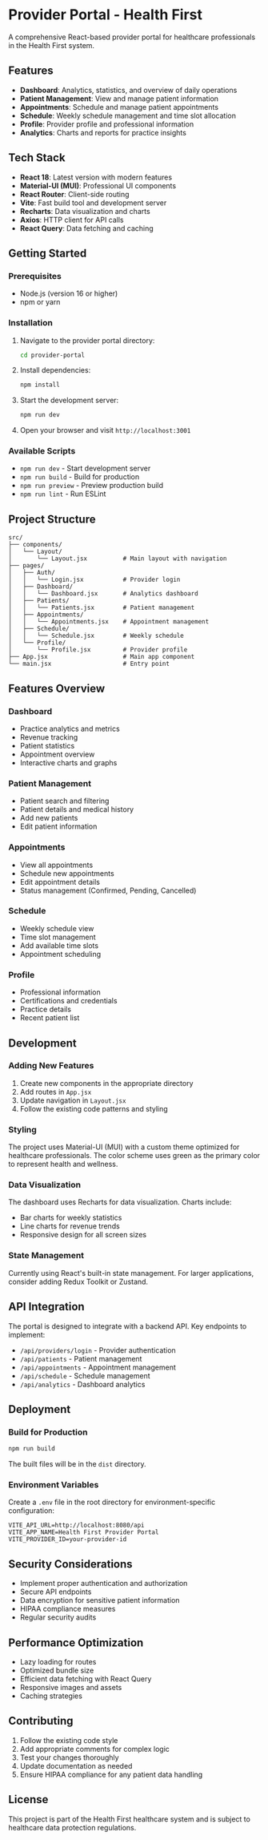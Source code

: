 # Provider Portal - Health First

A comprehensive React-based provider portal for healthcare professionals in the Health First system.

## Features

- **Dashboard**: Analytics, statistics, and overview of daily operations
- **Patient Management**: View and manage patient information
- **Appointments**: Schedule and manage patient appointments
- **Schedule**: Weekly schedule management and time slot allocation
- **Profile**: Provider profile and professional information
- **Analytics**: Charts and reports for practice insights

## Tech Stack

- **React 18**: Latest version with modern features
- **Material-UI (MUI)**: Professional UI components
- **React Router**: Client-side routing
- **Vite**: Fast build tool and development server
- **Recharts**: Data visualization and charts
- **Axios**: HTTP client for API calls
- **React Query**: Data fetching and caching

## Getting Started

### Prerequisites

- Node.js (version 16 or higher)
- npm or yarn

### Installation

1. Navigate to the provider portal directory:
   ```bash
   cd provider-portal
   ```

2. Install dependencies:
   ```bash
   npm install
   ```

3. Start the development server:
   ```bash
   npm run dev
   ```

4. Open your browser and visit `http://localhost:3001`

### Available Scripts

- `npm run dev` - Start development server
- `npm run build` - Build for production
- `npm run preview` - Preview production build
- `npm run lint` - Run ESLint

## Project Structure

```
src/
├── components/
│   └── Layout/
│       └── Layout.jsx          # Main layout with navigation
├── pages/
│   ├── Auth/
│   │   └── Login.jsx           # Provider login
│   ├── Dashboard/
│   │   └── Dashboard.jsx       # Analytics dashboard
│   ├── Patients/
│   │   └── Patients.jsx        # Patient management
│   ├── Appointments/
│   │   └── Appointments.jsx    # Appointment management
│   ├── Schedule/
│   │   └── Schedule.jsx        # Weekly schedule
│   └── Profile/
│       └── Profile.jsx         # Provider profile
├── App.jsx                     # Main app component
└── main.jsx                    # Entry point
```

## Features Overview

### Dashboard
- Practice analytics and metrics
- Revenue tracking
- Patient statistics
- Appointment overview
- Interactive charts and graphs

### Patient Management
- Patient search and filtering
- Patient details and medical history
- Add new patients
- Edit patient information

### Appointments
- View all appointments
- Schedule new appointments
- Edit appointment details
- Status management (Confirmed, Pending, Cancelled)

### Schedule
- Weekly schedule view
- Time slot management
- Add available time slots
- Appointment scheduling

### Profile
- Professional information
- Certifications and credentials
- Practice details
- Recent patient list

## Development

### Adding New Features

1. Create new components in the appropriate directory
2. Add routes in `App.jsx`
3. Update navigation in `Layout.jsx`
4. Follow the existing code patterns and styling

### Styling

The project uses Material-UI (MUI) with a custom theme optimized for healthcare professionals. The color scheme uses green as the primary color to represent health and wellness.

### Data Visualization

The dashboard uses Recharts for data visualization. Charts include:
- Bar charts for weekly statistics
- Line charts for revenue trends
- Responsive design for all screen sizes

### State Management

Currently using React's built-in state management. For larger applications, consider adding Redux Toolkit or Zustand.

## API Integration

The portal is designed to integrate with a backend API. Key endpoints to implement:

- `/api/providers/login` - Provider authentication
- `/api/patients` - Patient management
- `/api/appointments` - Appointment management
- `/api/schedule` - Schedule management
- `/api/analytics` - Dashboard analytics

## Deployment

### Build for Production

```bash
npm run build
```

The built files will be in the `dist` directory.

### Environment Variables

Create a `.env` file in the root directory for environment-specific configuration:

```env
VITE_API_URL=http://localhost:8080/api
VITE_APP_NAME=Health First Provider Portal
VITE_PROVIDER_ID=your-provider-id
```

## Security Considerations

- Implement proper authentication and authorization
- Secure API endpoints
- Data encryption for sensitive patient information
- HIPAA compliance measures
- Regular security audits

## Performance Optimization

- Lazy loading for routes
- Optimized bundle size
- Efficient data fetching with React Query
- Responsive images and assets
- Caching strategies

## Contributing

1. Follow the existing code style
2. Add appropriate comments for complex logic
3. Test your changes thoroughly
4. Update documentation as needed
5. Ensure HIPAA compliance for any patient data handling

## License

This project is part of the Health First healthcare system and is subject to healthcare data protection regulations. 